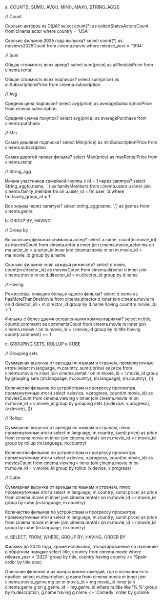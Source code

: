a. COUNT(), SUM(), AVG(), MIN(), MAX(), STRING_AGG()

// Count

Сколько актёров из США?
select count(*) as unitedStatesActorsCount from cinema.actor where country = 'USA'

Сколько фильмов 2025 года выпуска?
select count(*) as moviews2025Count from cinema.movie where release_year = '1994'


// Sum

Общая стоимость всех аренд?
select sum(price) as allRentalsPrice from cinema.rental

Общая стоимость всех подписок?
select sum(price) as allSubscriptionsPrice from cinema.subscription


// Avg

Средняя цена подписки?
select avg(price) as averageSubscriptionPrice from cinema.subscription

Средняя сумма покупок?
select avg(price) as averagePurchase from cinema.purchase


// Min

Самая дешёвая подписка?
select Min(price) as minSubscriptionPrice from cinema.subscription

Самая дорогой прокат фильма?
select Max(price) as maxRentalPrice from cinema.rental


// String_agg

Имена участников семейной группы с id = 1 через запятую?
select String_agg(u.name, ',') as familyMembers from cinema.users u inner join cinema.family_member fm on u.user_id = fm.user_id where fm.family_group_id = 1

Все жанры через запятую?
select string_agg(name, ',') as genres from cinema.genre


b. GROUP BY, HAVING

// Group by

Во скольких фильмах снимался актер?
select a.name, count(m.movie_id) as moviesCount from cinema.actor a inner join cinema.movie_actor ma on ma.actor_id = a.actor_id inner join cinema.movie m on m.movie_id = ma.movie_id group by a.name

Сколько фильмов снял каждый режиссёр?
select d.name, count(m.director_id) as moviesCount from cinema.director d inner join cinema.movie m on d.director_id = m.director_id group by d.name


// Having

Режиссёры, снявшие больше одного фильма?
select d.name as hasMoreThanOneMovie from cinema.director d inner join cinema.movie m on d.director_id = m.director_id group by d.name having count(m.movie_id) > 1

Фильмы с более двумя оставленными комментариями? 
select m.title, count(r.comment) as commentsCount from cinema.movie m inner join cinema.review r on m.movie_id = r.movie_id group by m.title having count(r.comment) >= 1

c. GROUPING SETS, ROLLUP и CUBE

// Grouping sets

Суммарная выручка от аренды по языкам и странам, промежуточные итоги
select m.language, m.country, sum(r.price) as price from cinema.movie m inner join cinema.rental r on m.movie_id = r.movie_id group by grouping sets ((m.language, m.country), (m.language), (m.country), ())

Количество фильмов по устройствам и прогрессу просмотра, промежуточные итоги
select v.device, v.progress, count(m.movie_id) as moviesCount from cinema.viewing v inner join cinema.movie m on m.movie_id = v.movie_id group by grouping sets ((v.device, v.progress), (v.device), ())

// Rollup

Суммарная выручка от аренды по языкам и странам, плюс промежуточные итоги
select m.language, m.country, sum(r.price) as price from cinema.movie m inner join cinema.rental r on m.movie_id = r.movie_id group by rollup (m.language, m.country)

Количество фильмов по устройствам и прогрессу просмотра, промежуточные итоги
select v.device, v.progress, count(m.movie_id) as moviesCount from cinema.viewing v inner join cinema.movie m on m.movie_id = v.movie_id group by rollup (v.device, v.progress)

// Cube 

Суммарная выручка от аренды по языкам и странам, плюс промежуточные итоги
select m.language, m.country, sum(r.price) as price from cinema.movie m inner join cinema.rental r on m.movie_id = r.movie_id group by cube (m.language, m.country)

Количество фильмов по устройствам и прогрессу просмотра, промежуточные итоги
select m.language, m.country, sum(r.price) as price from cinema.movie m inner join cinema.rental r on m.movie_id = r.movie_id group by cube (m.language, m.country)

d. SELECT, FROM, WHERE, GROUP BY, HAVING, ORDER BY

Фильмы до 2020 года, кроме испанских, отсортированные по названию в обратном порядке
select title, country from cinema.movie where release_year < '2020' group by title, country having country <> 'Spain' order by title desc

Описание фильмов и их жанры кроме комедий, где в названии есть пробел:
select m.description, g.name from cinema.movie m inner join cinema.movie_genre mg on m.movie_id = mg.movie_id inner join cinema.genre g on g.genre_id = mg.genre_id where m.title like '% %' group by m.description, g.name having g.name <> 'Comedy' order by g.name

